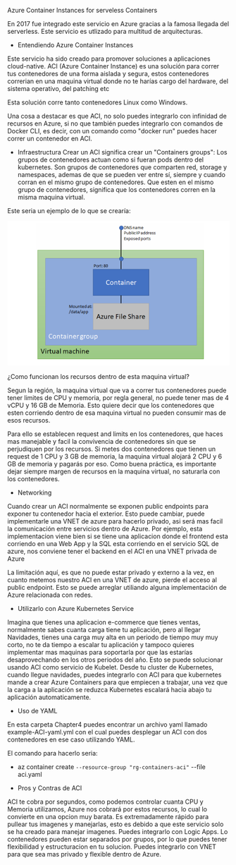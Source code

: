 Azure Container Instances for serveless Containers

En 2017 fue integrado este servicio en Azure gracias a la famosa llegada del serverless. Este servicio es utlizado para multitud de arquitecturas.

- Entendiendo Azure Container Instances

Este servicio ha sido creado para promover soluciones a aplicaciones cloud-native. ACI (Azure Container Instance) es una solución para correr tus contenedores de una forma aislada y segura, estos contenedores correrian en una maquina virtual donde no te harías cargo del hardware, del sistema operativo, del patching etc

Esta solución corre tanto contenedores Linux como Windows.

Una cosa a destacar es que ACI, no solo puedes integrarlo con infinidad de recursos en Azure, si no que también puedes integrarlo con comandos de Docker CLI, es decir, con un comando como "docker run" puedes hacer correr un contenedor en ACI.

- Infraestructura
 Crear un ACI significa crear un "Containers groups": Los grupos de contenedores actuan como si fueran pods dentro del kubernetes. Son grupos de contenedores que comparten red, storage y namespaces, ademas de que se pueden ver entre sí, siempre y cuando corran en el mismo grupo de contenedores. Que esten en el mismo grupo de contenedores, significa que los contenedores corren en la misma maquina virtual. 

 Este seria un ejemplo de lo que se crearía:

 ![alt text](image.png)

 ¿Como funcionan los recursos dentro de esta maquina virtual?

 Segun la región, la maquina virtual que va a correr tus contenedores puede tener limites de CPU y memoria, por regla general, no puede tener mas de 4 vCPU y 16 GB de Memoria. Esto quiere decir que los contenedores que esten corriendo dentro de esa maquina virtual no pueden consumir mas de esos recursos.

 Para ello se establecen request and limits en los contenedores, que haces mas manejable y facil la convivencia de contenedores sin que se perjudiquen por los recursos. Si metes dos contenedores que tienen un request de 1 CPU y 3 GB de memoria, la maquina virtual alojará 2 CPU y 6 GB de memoria y pagarás por eso. Como buena práctica, es importante dejar siempre margen de recursos en la maquina virtual, no saturarla con los contenedores.

 - Networking

Cuando crear un ACI normalmente se exponen public endpoints para exponer tu contenedor hacia el exterior. Esto puede cambiar, puede implementarle una VNET de azure para hacerlo privado, asi será mas facil la comunicación entre servicios dentro de Azure. Por ejemplo, esta implementacion viene bien si se tiene una aplicacion donde el frontend esta corriendo en una Web App y la SQL esta corriendo en el servicio SQL de azure, nos conviene tener el backend en el ACI en una VNET privada de Azure

La limitación aquí, es que no puede estar privado y externo a la vez, en cuanto metemos nuestro ACI en una VNET de azure, pierde el acceso al public endpoint. Esto se puede arreglar utiliando alguna implementación de Azure relacionada con redes.

- Utilizarlo con Azure Kubernetes Service

Imagina que tienes una aplicacion e-commerce que tienes ventas, normalmente sabes cuanta carga tiene tu aplicación, pero al llegar Navidades, tienes una carga muy alta en un periodo de tiempo muy muy corto, no te da tiempo a escalar tu aplicación y tampoco quieres implementar mas maquinas para soportarla por que las estarías desaprovechando en los otros periodos del año. Esto se puede solucionar usando ACI como servicio de Kubelet. Desde tu cluster de Kubernetes, cuando llegue navidades, puedes integrarlo con ACI para que kubernetes mande a crear Azure Containers para que empiecen a trabajar, una vez que la carga a la aplicación se reduzca Kubernetes escalará hacia abajo tu aplicación automaticamente. 

- Uso de YAML

En esta carpeta Chapter4 puedes encontrar un archivo yaml llamado example-ACI-yaml.yml con el cual puedes desplegar un ACI con dos contenedores en ese caso utilizando YAML. 

El comando para hacerlo seria:

- az container create `
    --resource-group "rg-containers-aci" `
    --file aci.yaml


- Pros y Contras de ACI

ACI te cobra por segundos, como podemos controlar cuanta CPU y Memoria utilizamos, Azure nos cobrará por estos recursos, lo cual lo convierte en una opcion muy barata. 
Es extremadamente rápido para pullear tus imagenes y manejarlas, esto es debido a que este servicio solo se ha creado para manejar imagenes. 
Puedes integrarlo con Logic Apps.
Lo contenedores pueden estar separados por grupos, por lo que puedes tener flexibilidad y estructuracion en tu solucion.
Puedes integrarlo con VNET para que sea mas privado y flexible dentro de Azure.




